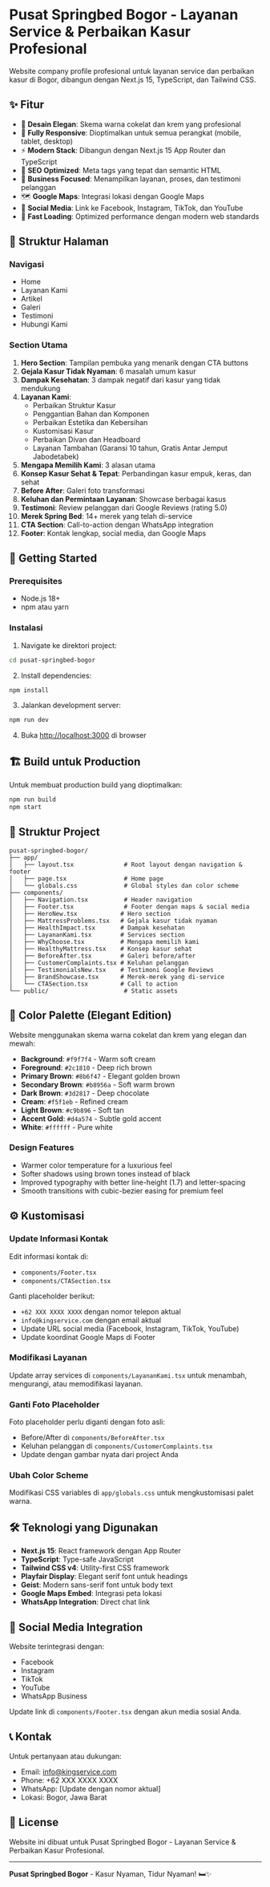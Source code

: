 # Pusat Springbed Bogor - Layanan Service & Perbaikan Kasur Profesional

Website company profile profesional untuk layanan service dan perbaikan kasur di Bogor, dibangun dengan Next.js 15, TypeScript, dan Tailwind CSS.

## ✨ Fitur

- 🎨 **Desain Elegan**: Skema warna cokelat dan krem yang profesional
- 📱 **Fully Responsive**: Dioptimalkan untuk semua perangkat (mobile, tablet, desktop)
- ⚡ **Modern Stack**: Dibangun dengan Next.js 15 App Router dan TypeScript
- 🎯 **SEO Optimized**: Meta tags yang tepat dan semantic HTML
- 💼 **Business Focused**: Menampilkan layanan, proses, dan testimoni pelanggan
- 🗺️ **Google Maps**: Integrasi lokasi dengan Google Maps
- 📱 **Social Media**: Link ke Facebook, Instagram, TikTok, dan YouTube
- 🚀 **Fast Loading**: Optimized performance dengan modern web standards

## 📄 Struktur Halaman

### Navigasi

- Home
- Layanan Kami
- Artikel
- Galeri
- Testimoni
- Hubungi Kami

### Section Utama

1. **Hero Section**: Tampilan pembuka yang menarik dengan CTA buttons
2. **Gejala Kasur Tidak Nyaman**: 6 masalah umum kasur
3. **Dampak Kesehatan**: 3 dampak negatif dari kasur yang tidak mendukung
4. **Layanan Kami**:
   - Perbaikan Struktur Kasur
   - Penggantian Bahan dan Komponen
   - Perbaikan Estetika dan Kebersihan
   - Kustomisasi Kasur
   - Perbaikan Divan dan Headboard
   - Layanan Tambahan (Garansi 10 tahun, Gratis Antar Jemput Jabodetabek)
5. **Mengapa Memilih Kami**: 3 alasan utama
6. **Konsep Kasur Sehat & Tepat**: Perbandingan kasur empuk, keras, dan sehat
7. **Before After**: Galeri foto transformasi
8. **Keluhan dan Permintaan Layanan**: Showcase berbagai kasus
9. **Testimoni**: Review pelanggan dari Google Reviews (rating 5.0)
10. **Merek Spring Bed**: 14+ merek yang telah di-service
11. **CTA Section**: Call-to-action dengan WhatsApp integration
12. **Footer**: Kontak lengkap, social media, dan Google Maps

## 🚀 Getting Started

### Prerequisites

- Node.js 18+
- npm atau yarn

### Instalasi

1. Navigate ke direktori project:

```bash
cd pusat-springbed-bogor
```

2. Install dependencies:

```bash
npm install
```

3. Jalankan development server:

```bash
npm run dev
```

4. Buka [http://localhost:3000](http://localhost:3000) di browser

## 🏗️ Build untuk Production

Untuk membuat production build yang dioptimalkan:

```bash
npm run build
npm start
```

## 📁 Struktur Project

```
pusat-springbed-bogor/
├── app/
│   ├── layout.tsx              # Root layout dengan navigation & footer
│   ├── page.tsx                # Home page
│   └── globals.css             # Global styles dan color scheme
├── components/
│   ├── Navigation.tsx          # Header navigation
│   ├── Footer.tsx              # Footer dengan maps & social media
│   ├── HeroNew.tsx            # Hero section
│   ├── MattressProblems.tsx   # Gejala kasur tidak nyaman
│   ├── HealthImpact.tsx       # Dampak kesehatan
│   ├── LayananKami.tsx        # Services section
│   ├── WhyChoose.tsx          # Mengapa memilih kami
│   ├── HealthyMattress.tsx    # Konsep kasur sehat
│   ├── BeforeAfter.tsx        # Galeri before/after
│   ├── CustomerComplaints.tsx # Keluhan pelanggan
│   ├── TestimonialsNew.tsx    # Testimoni Google Reviews
│   ├── BrandShowcase.tsx      # Merek-merek yang di-service
│   └── CTASection.tsx         # Call to action
└── public/                     # Static assets
```

## 🎨 Color Palette (Elegant Edition)

Website menggunakan skema warna cokelat dan krem yang elegan dan mewah:

- **Background**: `#f9f7f4` - Warm soft cream
- **Foreground**: `#2c1810` - Deep rich brown
- **Primary Brown**: `#8b6f47` - Elegant golden brown
- **Secondary Brown**: `#b8956a` - Soft warm brown
- **Dark Brown**: `#3d2817` - Deep chocolate
- **Cream**: `#f5f1eb` - Refined cream
- **Light Brown**: `#c9b896` - Soft tan
- **Accent Gold**: `#d4a574` - Subtle gold accent
- **White**: `#ffffff` - Pure white

### Design Features

- Warmer color temperature for a luxurious feel
- Softer shadows using brown tones instead of black
- Improved typography with better line-height (1.7) and letter-spacing
- Smooth transitions with cubic-bezier easing for premium feel

## ⚙️ Kustomisasi

### Update Informasi Kontak

Edit informasi kontak di:

- `components/Footer.tsx`
- `components/CTASection.tsx`

Ganti placeholder berikut:

- `+62 XXX XXXX XXXX` dengan nomor telepon aktual
- `info@kingservice.com` dengan email aktual
- Update URL social media (Facebook, Instagram, TikTok, YouTube)
- Update koordinat Google Maps di Footer

### Modifikasi Layanan

Update array services di `components/LayananKami.tsx` untuk menambah, mengurangi, atau memodifikasi layanan.

### Ganti Foto Placeholder

Foto placeholder perlu diganti dengan foto asli:

- Before/After di `components/BeforeAfter.tsx`
- Keluhan pelanggan di `components/CustomerComplaints.tsx`
- Update dengan gambar nyata dari project Anda

### Ubah Color Scheme

Modifikasi CSS variables di `app/globals.css` untuk mengkustomisasi palet warna.

## 🛠️ Teknologi yang Digunakan

- **Next.js 15**: React framework dengan App Router
- **TypeScript**: Type-safe JavaScript
- **Tailwind CSS v4**: Utility-first CSS framework
- **Playfair Display**: Elegant serif font untuk headings
- **Geist**: Modern sans-serif font untuk body text
- **Google Maps Embed**: Integrasi peta lokasi
- **WhatsApp Integration**: Direct chat link

## 📱 Social Media Integration

Website terintegrasi dengan:

- Facebook
- Instagram
- TikTok
- YouTube
- WhatsApp Business

Update link di `components/Footer.tsx` dengan akun media sosial Anda.

## 📞 Kontak

Untuk pertanyaan atau dukungan:

- Email: info@kingservice.com
- Phone: +62 XXX XXXX XXXX
- WhatsApp: [Update dengan nomor aktual]
- Lokasi: Bogor, Jawa Barat

## 📝 License

Website ini dibuat untuk Pusat Springbed Bogor - Layanan Service & Perbaikan Kasur Profesional.

---

**Pusat Springbed Bogor** - Kasur Nyaman, Tidur Nyaman! 🛏️✨
